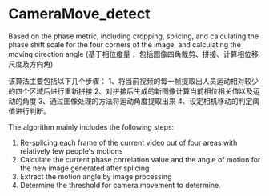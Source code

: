 # CameraMove_detect
Based on the phase metric, including cropping, splicing, and calculating the phase shift scale for the four corners of the image, and calculating the moving direction angle (基于相位度量 ，包括图像四角裁剪、拼接、计算相位移尺度及方向角)

该算法主要包括以下几个步骤：
1、将当前视频的每一帧提取出人员运动相对较少的四个区域后进行重新拼接
2、对拼接后生成的新图像计算当前相位相关值以及运动的角度
3、通过图像处理的方法将运动角度提取出来
4、设定相机移动的判定阈值进行判断。


The algorithm mainly includes the following steps:
1. Re-splicing each frame of the current video out of four areas with relatively few people's motions
2. Calculate the current phase correlation value and the angle of motion for the new image generated after splicing
3. Extract the motion angle by image processing
4. Determine the threshold for camera movement to determine.
